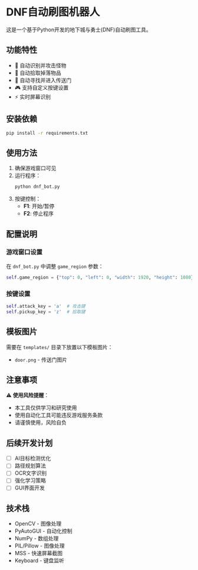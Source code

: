# DNF自动刷图机器人

这是一个基于Python开发的地下城与勇士(DNF)自动刷图工具。

## 功能特性

- 🎯 自动识别并攻击怪物
- 💎 自动拾取掉落物品
- 🚪 自动寻找并进入传送门
- 🎮 支持自定义按键设置
- ⚡ 实时屏幕识别

## 安装依赖

```bash
pip install -r requirements.txt
```

## 使用方法

1. 确保游戏窗口可见
2. 运行程序：
   ```bash
   python dnf_bot.py
   ```
3. 按键控制：
   - **F1**: 开始/暂停
   - **F2**: 停止程序

## 配置说明

### 游戏窗口设置
在 `dnf_bot.py` 中调整 `game_region` 参数：
```python
self.game_region = {"top": 0, "left": 0, "width": 1920, "height": 1080}
```

### 按键设置
```python
self.attack_key = 'a'  # 攻击键
self.pickup_key = 'z'  # 拾取键
```

## 模板图片

需要在 `templates/` 目录下放置以下模板图片：
- `door.png` - 传送门图片

## 注意事项

⚠️ **使用风险提醒**：
- 本工具仅供学习和研究使用
- 使用自动化工具可能违反游戏服务条款
- 请谨慎使用，风险自负

## 后续开发计划

- [ ] AI目标检测优化
- [ ] 路径规划算法
- [ ] OCR文字识别
- [ ] 强化学习策略
- [ ] GUI界面开发

## 技术栈

- OpenCV - 图像处理
- PyAutoGUI - 自动化控制
- NumPy - 数组处理
- PIL/Pillow - 图像处理
- MSS - 快速屏幕截图
- Keyboard - 键盘监听
